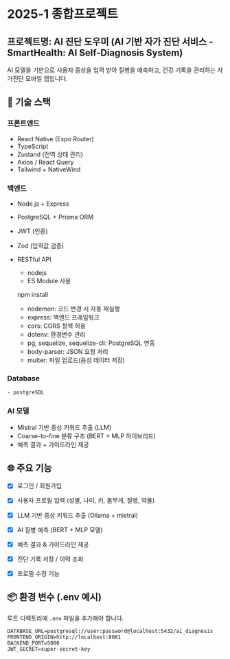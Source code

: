 # 2025-1 종합프로젝트

## 프로젝트명: AI 진단 도우미 (AI 기반 자가 진단 서비스 - SmartHealth: AI Self-Diagnosis System)

AI 모델을 기반으로 사용자 증상을 입력 받아 질병을 예측하고, 건강 기록을 관리하는 자가진단 모바일 앱입니다.

## 🔧 기술 스택

### 프론트엔드
- React Native (Expo Router)
- TypeScript
- Zustand (전역 상태 관리)
- Axios / React Query
- Tailwind + NativeWind

### 백엔드
- Node.js + Express
- PostgreSQL + Prisma ORM
- JWT (인증)
- Zod (입력값 검증)
- RESTful API

    - nodejs
    - ES Module 사용

    npm install
    - nodemon: 코드 변경 시 자동 재실행
    - express: 백엔드 프레임워크
    - cors: CORS 정책 허용
    - dotenv: 환경변수 관리
    - pg, sequelize, sequelize-cli: PostgreSQL 연동
    - body-parser: JSON 요청 처리
    - multer: 파일 업로드(음성 데이터 저장)
   
### Database
    - postgreSQL

### AI 모델
- Mistral 기반 증상 키워드 추출 (LLM)
- Coarse-to-fine 분류 구조 (BERT + MLP 하이브리드)
- 예측 결과 + 가이드라인 제공


## 🌐 주요 기능

- [x] 로그인 / 회원가입
- [x] 사용자 프로필 입력 (성별, 나이, 키, 몸무게, 질병, 약물)
- [x] LLM 기반 증상 키워드 추출 (Ollama + mistral)
- [x] AI 질병 예측 (BERT + MLP 모델)
- [x] 예측 결과 & 가이드라인 제공
- [x] 진단 기록 저장 / 이력 조회
- [x] 프로필 수정 기능


## 📦 환경 변수 (.env 예시)

루트 디렉토리에 `.env` 파일을 추가해야 합니다.

```env
DATABASE_URL=postgresql://user:password@localhost:5432/ai_diagnosis
FRONTEND_ORIGIN=http://localhost:8081
BACKEND_PORT=5000
JWT_SECRET=super-secret-key